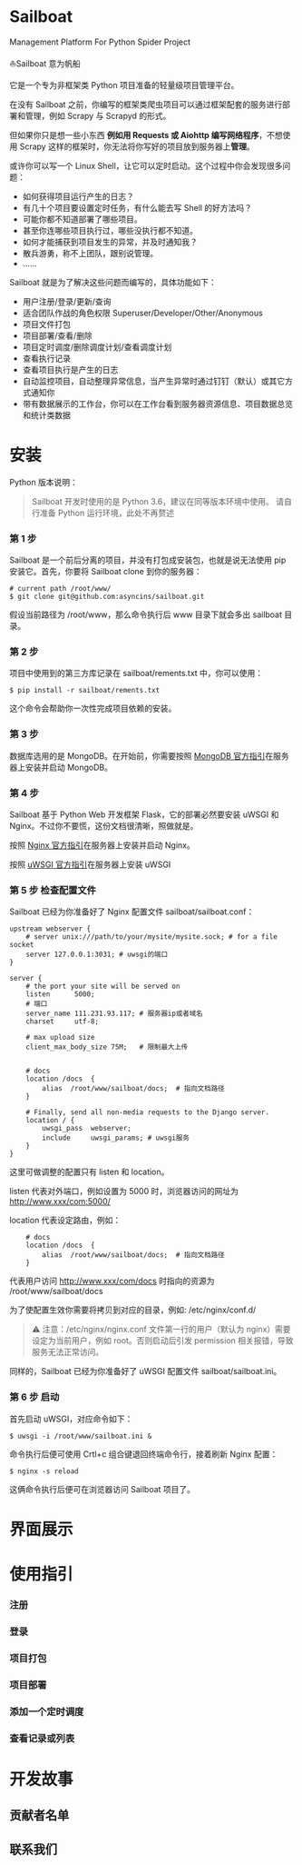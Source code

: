 # Sailboat

Management Platform For Python Spider Project

⛵️Sailboat 意为帆船 

它是一个专为非框架类 Python 项目准备的轻量级项目管理平台。

在没有 Sailboat 之前，你编写的框架类爬虫项目可以通过框架配套的服务进行部署和管理，例如 Scrapy 与 Scrapyd 的形式。

但如果你只是想一些小东西 **例如用 Requests 或 Aiohttp 编写网络程序**，不想使用 Scrapy 这样的框架时，你无法将你写好的项目放到服务器上**管理**。

或许你可以写一个 Linux Shell，让它可以定时启动。这个过程中你会发现很多问题：

- 如何获得项目运行产生的日志？
- 有几十个项目要设置定时任务，有什么能去写 Shell 的好方法吗？
- 可能你都不知道部署了哪些项目。
- 甚至你连哪些项目执行过，哪些没执行都不知道。
- 如何才能捕获到项目发生的异常，并及时通知我？
- 散兵游勇，称不上团队，跟别说管理。
- ……

Sailboat 就是为了解决这些问题而编写的，具体功能如下：

- 用户注册/登录/更新/查询
- 适合团队作战的角色权限 Superuser/Developer/Other/Anonymous
- 项目文件打包
- 项目部署/查看/删除
- 项目定时调度/删除调度计划/查看调度计划
- 查看执行记录
- 查看项目执行是产生的日志
- 自动监控项目，自动整理异常信息，当产生异常时通过钉钉（默认）或其它方式通知你
- 带有数据展示的工作台，你可以在工作台看到服务器资源信息、项目数据总览和统计类数据

# 安装

Python 版本说明：

> Sailboat 开发时使用的是 Python 3.6，建议在同等版本环境中使用。
> 请自行准备 Python 运行环境，此处不再赘述

### 第 1 步

Sailboat 是一个前后分离的项目，并没有打包成安装包，也就是说无法使用 pip 安装它。首先，你要将 Sailboat clone 到你的服务器：

```
# current path /root/www/
$ git clone git@github.com:asyncins/sailboat.git
```
假设当前路径为 /root/www，那么命令执行后 www 目录下就会多出 sailboat 目录。

### 第 2 步
项目中使用到的第三方库记录在 sailboat/rements.txt 中，你可以使用：

```
$ pip install -r sailboat/rements.txt
```
这个命令会帮助你一次性完成项目依赖的安装。

### 第 3 步

数据库选用的是 MongoDB。在开始前，你需要按照 [MongoDB 官方指引](https://docs.mongodb.com/manual/installation/)在服务器上安装并启动 MongoDB。


### 第 4 步

Sailboat 基于 Python Web 开发框架 Flask，它的部署必然要安装 uWSGI 和 Nginx。不过你不要慌，这份文档很清晰，照做就是。

按照 [Nginx 官方指引](http://nginx.org/en/docs/install.html)在服务器上安装并启动 Nginx。

按照 [uWSGI 官方指引](https://uwsgi-docs.readthedocs.io/en/latest/Install.html)在服务器上安装 uWSGI


### 第 5 步 检查配置文件

Sailboat 已经为你准备好了 Nginx 配置文件 sailboat/sailboat.conf：

```
upstream webserver {
    # server unix:///path/to/your/mysite/mysite.sock; # for a file socket
    server 127.0.0.1:3031; # uwsgi的端口
}

server {
    # the port your site will be served on
    listen      5000;
    # 端口
    server_name 111.231.93.117; # 服务器ip或者域名
    charset     utf-8;

    # max upload size
    client_max_body_size 75M;   # 限制最大上传


    # docs
    location /docs  {
        alias  /root/www/sailboat/docs;  # 指向文档路径
    }

    # Finally, send all non-media requests to the Django server.
    location / {
        uwsgi_pass  webserver;
        include     uwsgi_params; # uwsgi服务
    }
}
```

这里可做调整的配置只有 listen 和 location。

listen 代表对外端口，例如设置为 5000 时，浏览器访问的网址为 http://www.xxx/com:5000/

location 代表设定路由，例如：

```
    # docs
    location /docs  {
        alias  /root/www/sailboat/docs;  # 指向文档路径
    }

```
代表用户访问 http://www.xxx/com/docs 时指向的资源为 /root/www/sailboat/docs

为了使配置生效你需要将拷贝到对应的目录，例如: /etc/nginx/conf.d/

> ⚠️ 注意：/etc/nginx/nginx.conf 文件第一行的用户（默认为 nginx）需要设定为当前用户，例如 root。否则启动后引发 permission 相关报错，导致服务无法正常访问。

同样的，Sailboat 已经为你准备好了 uWSGI 配置文件 sailboat/sailboat.ini。

### 第 6 步 启动

首先启动 uWSGI，对应命令如下：

```
$ uwsgi -i /root/www/sailboat.ini &
```
命令执行后便可使用 Crtl+c 组合键退回终端命令行，接着刷新 Nginx 配置：

```
$ nginx -s reload
```
这俩命令执行后便可在浏览器访问 Sailboat 项目了。




# 界面展示

# 使用指引

### 注册

### 登录

### 项目打包

### 项目部署

### 添加一个定时调度

### 查看记录或列表

# 开发故事

## 贡献者名单

## 联系我们
